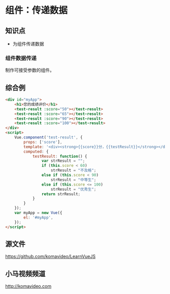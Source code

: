 组件：传递数据
==============

## 知识点

* 为组件传递数据

### 组件数据传递

制作可接受参数的组件。

## 综合例

~~~html
<div id="myApp">
    <h1>您的成绩评价</h1>
    <test-result :score="50"></test-result>
    <test-result :score="65"></test-result>
    <test-result :score="90"></test-result>
    <test-result :score="100"></test-result>
</div>
<script>
    Vue.component('test-result', {
        props: ['score'],
        template: '<div><strong>{{score}}分，{{testResult}}</strong></div>',
        computed: {
            testResult: function() {
                var strResult = "";
                if (this.score < 60)
                    strResult = "不及格";
                else if (this.score < 90)
                    strResult = "中等生";
                else if (this.score <= 100)
                    strResult = "优秀生";
                return strResult;
            }
        }
    });
    var myApp = new Vue({
        el: '#myApp', 
    });
</script>
~~~

## 源文件

https://github.com/komavideo/LearnVueJS

## 小马视频频道

http://komavideo.com
